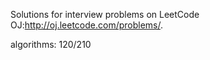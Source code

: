 Solutions for interview problems on LeetCode OJ:http://oj.leetcode.com/problems/. 


algorithms: 120/210
